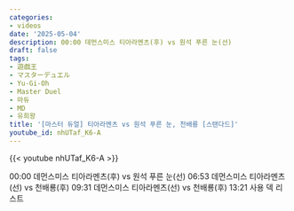 ```yaml
---
categories:
- videos
date: '2025-05-04'
description: 00:00 데먼스미스 티아라멘츠(후) vs 원석 푸른 눈(선)
draft: false
tags:
- 遊戯王
- マスターデュエル
- Yu-Gi-Oh
- Master Duel
- 마듀
- MD
- 유희왕
title: '[마스터 듀얼] 티아라멘츠 vs 원석 푸른 눈, 천배룡 [스탠다드]'
youtube_id: nhUTaf_K6-A
---
```



{{< youtube nhUTaf_K6-A >}}

00:00 데먼스미스 티아라멘츠(후) vs 원석 푸른 눈(선)
06:53 데먼스미스 티아라멘츠(선) vs 천배룡(후)
09:31 데먼스미스 티아라멘츠(선) vs 천배룡(후)
13:21 사용 덱 리스트
